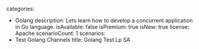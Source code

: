 categories:
  - Golang
description: Lets learn how to develop a concurrent application in Go language.
isAvailable: false
isPremium: true
isNew: true
license: Apache
scenarioCount: 1
scenarios:
  - Test Golang Channels
title: Golang Test Lp SA
